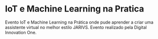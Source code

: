 # IoT e Machine Learning na Pratica
Evento IoT e Machine Learning na Prática onde pude aprender a criar uma assistente virtual no melhor estilo JARIVS. Evento realizado pela Digital Innovation One.

